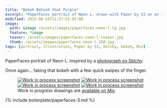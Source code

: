 ```yaml
---
title: "Bokeh Behind that Purple"
excerpt: "PaperFaces portrait of Neon L. drawn with Paper by 53 on an iPad."
modified: 2015-08-24T11:27:51-05:00
image: 
  path: &image /assets/images/paperfaces-neon-l-lg.jpg 
  feature: *image
  teaser: /assets/images/paperfaces-neon-l-teaser.jpg
  thumb: /assets/images/paperfaces-neon-l-150.jpg
tags: [portrait, illustration, Paper by 53, Sktchy, bokeh, Mix]
---
```


PaperFaces portrait of Neon L. inspired by a [photograph on Sktchy](http://sktchy.com/iYeI6c).

Once again... faking that bokeh with a few quick swipes of the finger.

<figure class="third">
  <a href="{{ site.url }}/assets/images/paperfaces-neon-l-process-1-lg.jpg"><img src="{{ site.url }}/assets/images/paperfaces-neon-l-process-1-600.jpg" alt="Work in process screenshot"></a>
  <a href="{{ site.url }}/assets/images/paperfaces-neon-l-process-2-lg.jpg"><img src="{{ site.url }}/assets/images/paperfaces-neon-l-process-2-600.jpg" alt="Work in process screenshot"></a>
  <a href="{{ site.url }}/assets/images/paperfaces-neon-l-process-3-lg.jpg"><img src="{{ site.url }}/assets/images/paperfaces-neon-l-process-3-600.jpg" alt="Work in process screenshot"></a>
  <a href="{{ site.url }}/assets/images/paperfaces-neon-l-process-4-lg.jpg"><img src="{{ site.url }}/assets/images/paperfaces-neon-l-process-4-600.jpg" alt="Work in process screenshot"></a>
  <figcaption>Work in progress drawings are <a href="https://mix.fiftythree.com/11098-Michael-Rose/3957855">available on Mix</a>.</figcaption>
</figure>

{% include boilerplate/paperfaces-3.md %}
